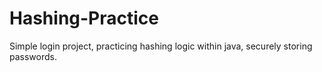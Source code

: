 # Hashing-Practice
Simple login project, practicing hashing logic within java, securely storing passwords.
